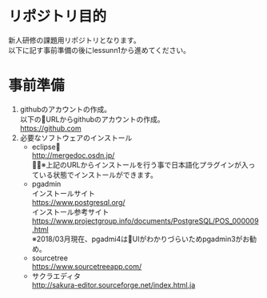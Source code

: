 # リポジトリ目的
新人研修の課題用リポジトリとなります。  
以下に記す事前準備の後にlessunn1から進めてください。

# 事前準備
1. githubのアカウントの作成。  
以下のURLからgithubのアカウントの作成。  
https://github.com
2. 必要なソフトウェアのインストール  
    * eclipse  
    http://mergedoc.osdn.jp/  
    ※上記のURLからインストールを行う事で日本語化プラグインが入っている状態でインストールができます。
    * pgadmin  
    インストールサイト  
    https://www.postgresql.org/    
    インストール参考サイト
    https://www.projectgroup.info/documents/PostgreSQL/POS_000009.html  
    ※2018/03月現在、pgadmi4はUIがわかりづらいためpgadmin3がお勧め。
    * sourcetree  
    https://www.sourcetreeapp.com/
    * サクラエディタ  
    http://sakura-editor.sourceforge.net/index.html.ja
